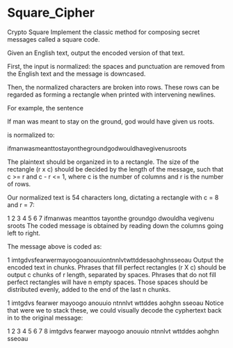 # Square_Cipher
Crypto Square
Implement the classic method for composing secret messages called a square code.

Given an English text, output the encoded version of that text.

First, the input is normalized: the spaces and punctuation are removed from the English text and the message is downcased.

Then, the normalized characters are broken into rows. These rows can be regarded as forming a rectangle when printed with intervening newlines.

For example, the sentence

If man was meant to stay on the ground, god would have given us roots.

is normalized to:

ifmanwasmeanttostayonthegroundgodwouldhavegivenusroots

The plaintext should be organized in to a rectangle. The size of the rectangle (r x c) should be decided by the length of the message, such that c >= r and c - r <= 1, where c is the number of columns and r is the number of rows.

Our normalized text is 54 characters long, dictating a rectangle with c = 8 and r = 7:

1
2
3
4
5
6
7
ifmanwas
meanttos
tayonthe
groundgo
dwouldha
vegivenu
sroots
The coded message is obtained by reading down the columns going left to right.

The message above is coded as:

1
imtgdvsfearwermayoogoanouuiontnnlvtwttddesaohghnsseoau
Output the encoded text in chunks. Phrases that fill perfect rectangles (r X c) should be output c chunks of r length, separated by spaces. Phrases that do not fill perfect rectangles will have n empty spaces. Those spaces should be distributed evenly, added to the end of the last n chunks.

1
imtgdvs fearwer mayoogo anouuio ntnnlvt wttddes aohghn  sseoau 
Notice that were we to stack these, we could visually decode the cyphertext back in to the original message:

1
2
3
4
5
6
7
8
imtgdvs
fearwer
mayoogo
anouuio
ntnnlvt
wttddes
aohghn
sseoau

